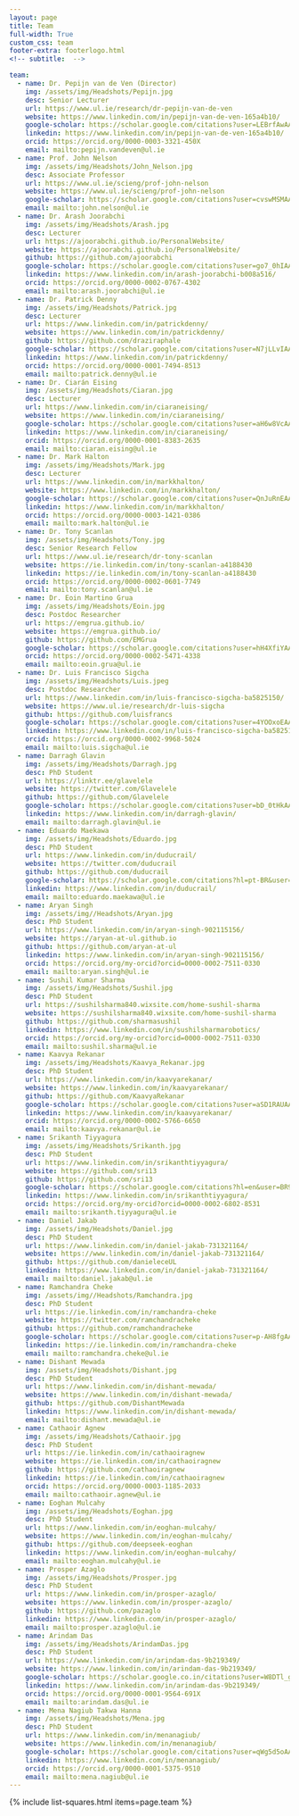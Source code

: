 ```yaml
---
layout: page
title: Team
full-width: True
custom_css: team
footer-extra: footerlogo.html
<!-- subtitle:  -->

team:
  - name: Dr. Pepijn van de Ven (Director)
    img: /assets/img/Headshots/Pepijn.jpg
    desc: Senior Lecturer
    url: https://www.ul.ie/research/dr-pepijn-van-de-ven
    website: https://www.linkedin.com/in/pepijn-van-de-ven-165a4b10/
    google-scholar: https://scholar.google.com/citations?user=LEBrfAwAAAAJ
    linkedin: https://www.linkedin.com/in/pepijn-van-de-ven-165a4b10/
    orcid: https://orcid.org/0000-0003-3321-450X
    email: mailto:pepijn.vandeven@ul.ie
  - name: Prof. John Nelson
    img: /assets/img/Headshots/John_Nelson.jpg
    desc: Associate Professor
    url: https://www.ul.ie/scieng/prof-john-nelson
    website: https://www.ul.ie/scieng/prof-john-nelson
    google-scholar: https://scholar.google.com/citations?user=cvswMSMAAAAJ&hl=en
    email: mailto:john.nelson@ul.ie 
  - name: Dr. Arash Joorabchi
    img: /assets/img/Headshots/Arash.jpg
    desc: Lecturer
    url: https://ajoorabchi.github.io/PersonalWebsite/
    website: https://ajoorabchi.github.io/PersonalWebsite/
    github: https://github.com/ajoorabchi
    google-scholar: https://scholar.google.com/citations?user=go7_0hIAAAAJ&hl=en
    linkedin: https://www.linkedin.com/in/arash-joorabchi-b008a516/
    orcid: https://orcid.org/0000-0002-0767-4302
    email: mailto:arash.joorabchi@ul.ie  
  - name: Dr. Patrick Denny
    img: /assets/img/Headshots/Patrick.jpg
    desc: Lecturer
    url: https://www.linkedin.com/in/patrickdenny/
    website: https://www.linkedin.com/in/patrickdenny/
    github: https://github.com/draziraphale
    google-scholar: https://scholar.google.com/citations?user=N7jLLvIAAAAJ&hl=en
    linkedin: https://www.linkedin.com/in/patrickdenny/
    orcid: https://orcid.org/0000-0001-7494-8513
    email: mailto:patrick.denny@ul.ie
  - name: Dr. Ciarán Eising
    img: /assets/img/Headshots/Ciaran.jpg
    desc: Lecturer
    url: https://www.linkedin.com/in/ciaraneising/
    website: https://www.linkedin.com/in/ciaraneising/
    google-scholar: https://scholar.google.com/citations?user=aH6w8VcAAAAJ&hl=en
    linkedin: https://www.linkedin.com/in/ciaraneising/
    orcid: https://orcid.org/0000-0001-8383-2635
    email: mailto:ciaran.eising@ul.ie
  - name: Dr. Mark Halton
    img: /assets/img/Headshots/Mark.jpg
    desc: Lecturer
    url: https://www.linkedin.com/in/markkhalton/
    website: https://www.linkedin.com/in/markkhalton/
    google-scholar: https://scholar.google.com/citations?user=QnJuRnEAAAAJ&hl=en
    linkedin: https://www.linkedin.com/in/markkhalton/
    orcid: https://orcid.org/0000-0003-1421-0386
    email: mailto:mark.halton@ul.ie
  - name: Dr. Tony Scanlan
    img: /assets/img/Headshots/Tony.jpg
    desc: Senior Research Fellow
    url: https://www.ul.ie/research/dr-tony-scanlan
    website: https://ie.linkedin.com/in/tony-scanlan-a4188430
    linkedin: https://ie.linkedin.com/in/tony-scanlan-a4188430
    orcid: https://orcid.org/0000-0002-0601-7749
    email: mailto:tony.scanlan@ul.ie
  - name: Dr. Eoin Martino Grua
    img: /assets/img/Headshots/Eoin.jpg
    desc: Postdoc Researcher
    url: https://emgrua.github.io/
    website: https://emgrua.github.io/
    github: https://github.com/EMGrua
    google-scholar: https://scholar.google.com/citations?user=hH4XfiYAAAAJ&hl=en
    orcid: https://orcid.org/0000-0002-5471-4338
    email: mailto:eoin.grua@ul.ie
  - name: Dr. Luis Francisco Sigcha
    img: /assets/img/Headshots/Luis.jpeg
    desc: Postdoc Researcher
    url: https://www.linkedin.com/in/luis-francisco-sigcha-ba5825150/
    website: https://www.ul.ie/research/dr-luis-sigcha
    github: https://github.com/luisfrancs
    google-scholar: https://scholar.google.com/citations?user=4YOOxoEAAAAJ&hl=es
    linkedin: https://www.linkedin.com/in/luis-francisco-sigcha-ba5825150/
    orcid: https://orcid.org/0000-0002-9968-5024
    email: mailto:luis.sigcha@ul.ie
  - name: Darragh Glavin
    img: /assets/img/Headshots/Darragh.jpg
    desc: PhD Student
    url: https://linktr.ee/glavelele
    website: https://twitter.com/Glavelele
    github: https://github.com/Glavelele
    google-scholar: https://scholar.google.com/citations?user=bD_0tHkAAAAJ&hl=en
    linkedin: https://www.linkedin.com/in/darragh-glavin/
    email: mailto:darragh.glavin@ul.ie
  - name: Eduardo Maekawa
    img: /assets/img/Headshots/Eduardo.jpg
    desc: PhD Student
    url: https://www.linkedin.com/in/duducrail/
    website: https://twitter.com/duducrail
    github: https://github.com/duducrail
    google-scholar: https://scholar.google.com/citations?hl=pt-BR&user=wQJU0vkAAAAJ
    linkedin: https://www.linkedin.com/in/duducrail/
    email: mailto:eduardo.maekawa@ul.ie
  - name: Aryan Singh
    img: /assets/img//Headshots/Aryan.jpg
    desc: PhD Student
    url: https://www.linkedin.com/in/aryan-singh-902115156/
    website: https://aryan-at-ul.github.io
    github: https://github.com/aryan-at-ul
    linkedin: https://www.linkedin.com/in/aryan-singh-902115156/
    orcid: https://orcid.org/my-orcid?orcid=0000-0002-7511-0330
    email: mailto:aryan.singh@ul.ie
  - name: Sushil Kumar Sharma 
    img: /assets/img/Headshots/Sushil.jpg
    desc: PhD Student
    url: https://sushilsharma840.wixsite.com/home-sushil-sharma
    website: https://sushilsharma840.wixsite.com/home-sushil-sharma
    github: https://github.com/sharmasushil
    linkedin: https://www.linkedin.com/in/sushilsharmarobotics/
    orcid: https://orcid.org/my-orcid?orcid=0000-0002-7511-0330
    email: mailto:sushil.sharma@ul.ie
  - name: Kaavya Rekanar 
    img: /assets/img/Headshots/Kaavya_Rekanar.jpg
    desc: PhD Student
    url: https://www.linkedin.com/in/kaavyarekanar/
    website: https://www.linkedin.com/in/kaavyarekanar/
    github: https://github.com/KaavyaRekanar
    google-scholar: https://scholar.google.com/citations?user=aSD1RAUAAAAJ&hl=en
    linkedin: https://www.linkedin.com/in/kaavyarekanar/
    orcid: https://orcid.org/0000-0002-5766-6650
    email: mailto:kaavya.rekanar@ul.ie
  - name: Srikanth Tiyyagura 
    img: /assets/img/Headshots/Srikanth.jpg
    desc: PhD Student
    url: https://www.linkedin.com/in/srikanthtiyyagura/
    website: https://github.com/sri13
    github: https://github.com/sri13
    google-scholar: https://scholar.google.com/citations?hl=en&user=BR9ptiwAAAAJ
    linkedin: https://www.linkedin.com/in/srikanthtiyyagura/
    orcid: https://orcid.org/my-orcid?orcid=0000-0002-6802-8531
    email: mailto:srikanth.tiyyagura@ul.ie
  - name: Daniel Jakab
    img: /assets/img/Headshots/Daniel.jpg
    desc: PhD Student
    url: https://www.linkedin.com/in/daniel-jakab-731321164/
    website: https://www.linkedin.com/in/daniel-jakab-731321164/
    github: https://github.com/danieleceUL
    linkedin: https://www.linkedin.com/in/daniel-jakab-731321164/
    email: mailto:daniel.jakab@ul.ie
  - name: Ramchandra Cheke
    img: /assets/img//Headshots/Ramchandra.jpg
    desc: PhD Student
    url: https://ie.linkedin.com/in/ramchandra-cheke
    website: https://twitter.com/ramchandracheke
    github: https://github.com/ramchandracheke
    google-scholar: https://scholar.google.com/citations?user=p-AH8fgAAAAJ&hl=en&oi=sra
    linkedin: https://ie.linkedin.com/in/ramchandra-cheke
    email: mailto:ramchandra.cheke@ul.ie
  - name: Dishant Mewada
    img: /assets/img/Headshots/Dishant.jpg
    desc: PhD Student
    url: https://www.linkedin.com/in/dishant-mewada/
    website: https://www.linkedin.com/in/dishant-mewada/
    github: https://github.com/DishantMewada
    linkedin: https://www.linkedin.com/in/dishant-mewada/
    email: mailto:dishant.mewada@ul.ie
  - name: Cathaoir Agnew
    img: /assets/img/Headshots/Cathaoir.jpg
    desc: PhD Student
    url: https://ie.linkedin.com/in/cathaoiragnew
    website: https://ie.linkedin.com/in/cathaoiragnew
    github: https://github.com/cathaoiragnew
    linkedin: https://ie.linkedin.com/in/cathaoiragnew
    orcid: https://orcid.org/0000-0003-1185-2033
    email: mailto:cathaoir.agnew@ul.ie
  - name: Eoghan Mulcahy
    img: /assets/img/Headshots/Eoghan.jpg
    desc: PhD Student
    url: https://www.linkedin.com/in/eoghan-mulcahy/
    website: https://www.linkedin.com/in/eoghan-mulcahy/
    github: https://github.com/deepseek-eoghan
    linkedin: https://www.linkedin.com/in/eoghan-mulcahy/
    email: mailto:eoghan.mulcahy@ul.ie
  - name: Prosper Azaglo
    img: /assets/img/Headshots/Prosper.jpg
    desc: PhD Student
    url: https://www.linkedin.com/in/prosper-azaglo/
    website: https://www.linkedin.com/in/prosper-azaglo/
    github: https://github.com/pazaglo
    linkedin: https://www.linkedin.com/in/prosper-azaglo/
    email: mailto:prosper.azaglo@ul.ie
  - name: Arindam Das
    img: /assets/img/Headshots/ArindamDas.jpg
    desc: PhD Student
    url: https://www.linkedin.com/in/arindam-das-9b219349/
    website: https://www.linkedin.com/in/arindam-das-9b219349/
    google-scholar: https://scholar.google.co.in/citations?user=W8DTl_gAAAAJ&hl=en
    linkedin: https://www.linkedin.com/in/arindam-das-9b219349/
    orcid: https://orcid.org/0000-0001-9564-691X
    email: mailto:arindam.das@ul.ie
  - name: Mena Nagiub Takwa Hanna
    img: /assets/img/Headshots/Mena.jpg
    desc: PhD Student
    url: https://www.linkedin.com/in/menanagiub/
    website: https://www.linkedin.com/in/menanagiub/
    google-scholar: https://scholar.google.com/citations?user=qWg5d5oAAAAJ&hl=en&oi=ao
    linkedin: https://www.linkedin.com/in/menanagiub/
    orcid: https://orcid.org/0000-0001-5375-9510
    email: mailto:mena.nagiub@ul.ie
---
```

{% include list-squares.html items=page.team %}


<!-- 
### Associated Members
- [Person 1](https://en.wikipedia.org/wiki/Bruce_Springsteen)
- [Person 2](https://en.wikipedia.org/wiki/Bruce_Springsteen)

### Scientific Collaborators
- [Person 1](https://en.wikipedia.org/wiki/Bruce_Springsteen)
- [Person 2](https://en.wikipedia.org/wiki/Bruce_Springsteen)
  
### Former Members
- [Person 1](https://en.wikipedia.org/wiki/Bruce_Springsteen)
- [Person 2](https://en.wikipedia.org/wiki/Bruce_Springsteen) -->


